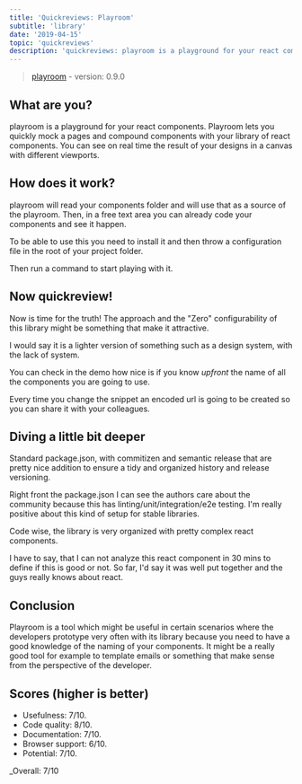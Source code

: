 ```yaml
---
title: 'Quickreviews: Playroom'
subtitle: 'library'
date: '2019-04-15'
topic: 'quickreviews'
description: 'quickreviews: playroom is a playground for your react components'
---
```


> [playroom](https://github.com/seek-oss/playroom) - version: 0.9.0

## What are you?

playroom is a playground for your react components. Playroom lets you quickly mock a pages and compound components with your library of react components. You can see on real time the result of your designs in a canvas with different viewports.

## How does it work?

playroom will read your components folder and will use that as a source of the playroom. Then, in a free text area you can already code your components and see it happen.

To be able to use this you need to install it and then throw a configuration file in the root of your project folder.

Then run a command to start playing with it.

## Now quickreview!

Now is time for the truth! The approach and the "Zero" configurability of this library might be something that make it attractive.

I would say it is a lighter version of something such as a design system, with the lack of system.

You can check in the demo how nice is if you know _upfront_ the name of all the components you are going to use.

Every time you change the snippet an encoded url is going to be created so you can share it with your colleagues.

## Diving a little bit deeper

Standard package.json, with commitizen and semantic release that are pretty nice addition to ensure a tidy and organized history and release versioning.

Right front the package.json I can see the authors care about the community because this has linting/unit/integration/e2e testing. I'm really positive about this kind of setup for stable libraries.

Code wise, the library is very organized with pretty complex react components.

I have to say, that I can not analyze this react component in 30 mins to define if this is good or not. So far, I'd say it was well put together and the guys really knows about react.

## Conclusion

Playroom is a tool which might be useful in certain scenarios where the developers prototype very often with its library because you need to have a good knowledge of the naming of your components. It might be a really good tool for example to template emails or something that make sense from the perspective of the developer.

## Scores (higher is better)

- Usefulness: 7/10.
- Code quality: 8/10.
- Documentation: 7/10.
- Browser support: 6/10.
- Potential: 7/10.

\_Overall: 7/10
